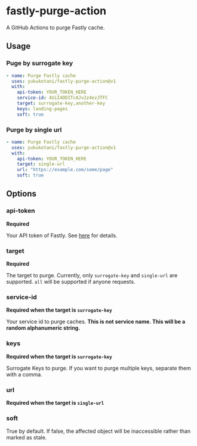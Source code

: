 # fastly-purge-action

A GitHub Actions to purge Fastly cache.

## Usage

### Puge by surrogate key

```yaml
- name: Purge Fastly cache
  uses: yukukotani/fastly-purge-action@v1
  with:
    api-token: YOUR_TOKEN_HERE
    service-id: 4UiI4ODITcAJv2z4ezJTFC
    target: surrogate-key,another-key
    keys: landing-pages
    soft: true
```

### Purge by single url

```yaml
- name: Purge Fastly cache
  uses: yukukotani/fastly-purge-action@v1
  with:
    api-token: YOUR_TOKEN_HERE
    target: single-url
    url: "https://example.com/some/page"
    soft: true
```

## Options

### api-token

**Required**

Your API token of Fastly. See [here](https://developer.fastly.com/reference/api/#authentication) for details.

### target

**Required**

The target to purge. Currently, only `surrogate-key` and `single-url` are supported. `all` will be supported if anyone requests.

### service-id

**Required when the target is `surrogate-key`**

Your service id to purge caches. **This is not service name. This will be a random alphanumeric string.**

### keys

**Required when the target is `surrogate-key`**

Surrogate Keys to purge. If you want to purge multiple keys, separate them with a comma.

### url

**Required when the target is `single-url`**

### soft

True by default. If false, the affected object will be inaccessible rather than marked as stale.
